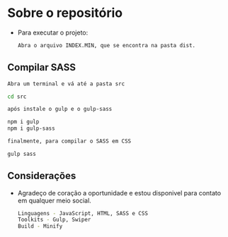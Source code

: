 # Sobre o repositório

- Para executar o projeto:
  ```sh
  Abra o arquivo INDEX.MIN, que se encontra na pasta dist.
  ```

## Compilar SASS

  ```sh
  Abra um terminal e vá até a pasta src
  
  cd src

  após instale o gulp e o gulp-sass

  npm i gulp
  npm i gulp-sass

  finalmente, para compilar o SASS em CSS

  gulp sass
  
  ```

## Considerações

- Agradeço de coração a oportunidade e estou disponivel para contato em qualquer meio social.

  ```sh
  Linguagens - JavaScript, HTML, SASS e CSS
  Toolkits - Gulp, Swiper
  Build - Minify
  ```
